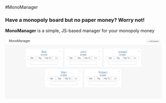 #MonoManager

### Have a monopoly board but no paper money? Worry not!

**MonoManager** is a simple, JS-based manager for your monopoly money

![preview](https://raw.githubusercontent.com/Sorebit/monomanager/master/preview.png)
